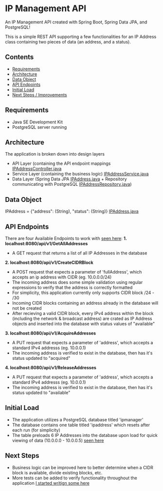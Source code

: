 # IP Management API
An IP Management API created with Spring Boot, Spring Data JPA, and PostgreSQL!

This is a simple REST API supporting a few functionalities for an IP Address class containing two pieces of data (an address, and a status).

## Contents
- [Requirements](#Requirements)
- [Architecture](#Architecture)
- [Data Object](#Data-Object)
- [API Endpoints](#API-Endpoints)
- [Initial Load](#Initial-Load)
- [Next Steps / Improvements](#Next-Steps)


## Requirements
 - Java SE Development Kit
 - PostgreSQL server running

## Architecture
 
The application is broken down into design layers
 - API Layer (containing the API endpoint mappings [IPAddressController.java](src/main/java/com/example/ipmanager/IPAddress/IPAddressController.java)
 - Service Layer (containing the business logic) [IPAddressService.java](src/main/java/com/example/ipmanager/IPAddress/IPAddressService.java)
 - Data Layer (Spring Data JPA [IPAddress.java](src/main/java/com/example/ipmanager/IPAddress/IPAddress.java) + Repository communicating with PostgreSQL [IPAddressRepository.java](src/main/java/com/example/ipmanager/IPAddress/IPAddressRepository.java))


## Data Object

IPAddress = {"address": (String), "status": (String)} [IPAddress.java](src/main/java/com/example/ipmanager/IPAddress/IPAddress.java)


## API Endpoints

There are four Available Endpoints to work with [seen here](src/main/java/com/example/ipmanager/IPAddress/IPAddressController.java):
**1. localhost:8080/api/v1/GetAllAddresses**
 - A GET request that returns a list of all IP Addresses in the database

**2. localhost:8080/api/v1/CreateCIDRBlock**
 - A POST request that expects a parameter of 'fullAddress', which accepts an ip address with CIDR (eg. 10.0.0.0/24)
 - The incoming address does some simple validation using regular expressions to verify that the address is correctly formatted
 - For simplicity, this application currently only supports CIDR block /24 - /30
 - Incoming CIDR blocks containing an address already in the database will not be created
 - After recieving a valid CIDR block, every IPv4 address within the block (including the network & broadcast address) are crated as IP Address objects and inserted into the database with status values of "available"

**3. localhost:8080/api/v1/AcquireAddresses**
 - A PUT request that expects a parameter of 'address', which accepts a standard IPv4 addresss (eg. 10.0.0.1)
 - The incoming address is verified to exist in the database, then has it's status updated to "acquired"

**4. localhost:8080/api/v1/ReleaseAddresses**
 - A PUT request that expects a parameter of 'address', which accepts a standard IPv4 addresss (eg. 10.0.0.1)
 - The incoming address is verified to exist in the database, then has it's status updated to "available"
 
 
## Initial Load
 
 - The application utilizes a PostgreSQL database titled 'ipmanager'
 - The database contains one table titled 'ipaddress' which resets after each run (for simplicity)
 - The table preloads 6 IP Addresses into the database upon load for quick viewing of data (10.0.0.0 - 10.0.0.5) [seen here](src/main/java/com/example/ipmanager/IPAddress/IPAddressConfig.java)


## Next Steps
 - Business logic can be improved here to better determine when a CIDR block is available, divide existing blocks, etc.
 - More tests can be added to verify functionality throughout the application [I started writign some here](src/test/java/com/example/ipmanager/IPManagerApplicationTests.java)
